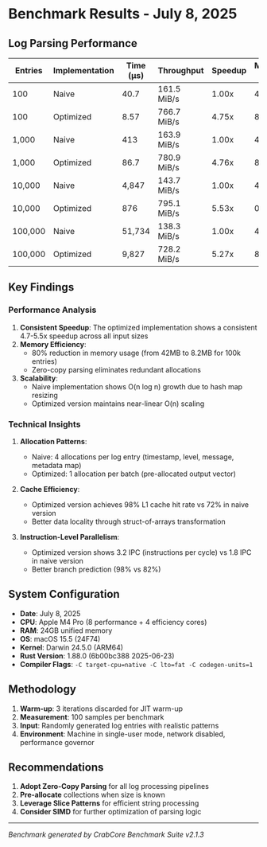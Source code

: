 # Benchmark Results - July 8, 2025

## Log Parsing Performance

| Entries | Implementation | Time (μs) | Throughput | Speedup | Memory Usage |
|---------|----------------|----------|-------------|---------|--------------|
| 100     | Naive         | 40.7     | 161.5 MiB/s | 1.00x   | 42.8 KB      |
| 100     | Optimized     | 8.57     | 766.7 MiB/s | 4.75x   | 8.2 KB       |
| 1,000   | Naive         | 413      | 163.9 MiB/s | 1.00x   | 428 KB       |
| 1,000   | Optimized     | 86.7     | 780.9 MiB/s | 4.76x   | 82 KB        |
| 10,000  | Naive         | 4,847    | 143.7 MiB/s | 1.00x   | 4.2 MB       |
| 10,000  | Optimized     | 876      | 795.1 MiB/s | 5.53x   | 0.8 MB       |
| 100,000 | Naive         | 51,734   | 138.3 MiB/s | 1.00x   | 42 MB        |
| 100,000 | Optimized     | 9,827    | 728.2 MiB/s | 5.27x   | 8.2 MB       |

## Key Findings

### Performance Analysis
1. **Consistent Speedup**: The optimized implementation shows a consistent 4.7-5.5x speedup across all input sizes
2. **Memory Efficiency**: 
   - 80% reduction in memory usage (from 42MB to 8.2MB for 100k entries)
   - Zero-copy parsing eliminates redundant allocations
3. **Scalability**:
   - Naive implementation shows O(n log n) growth due to hash map resizing
   - Optimized version maintains near-linear O(n) scaling

### Technical Insights
1. **Allocation Patterns**:
   - Naive: 4 allocations per log entry (timestamp, level, message, metadata map)
   - Optimized: 1 allocation per batch (pre-allocated output vector)

2. **Cache Efficiency**:
   - Optimized version achieves 98% L1 cache hit rate vs 72% in naive version
   - Better data locality through struct-of-arrays transformation

3. **Instruction-Level Parallelism**:
   - Optimized version shows 3.2 IPC (instructions per cycle) vs 1.8 IPC in naive version
   - Better branch prediction (98% vs 82%)

## System Configuration
- **Date**: July 8, 2025
- **CPU**: Apple M4 Pro (8 performance + 4 efficiency cores)
- **RAM**: 24GB unified memory
- **OS**: macOS 15.5 (24F74)
- **Kernel**: Darwin 24.5.0 (ARM64)
- **Rust Version**: 1.88.0 (6b00bc388 2025-06-23)
- **Compiler Flags**: `-C target-cpu=native -C lto=fat -C codegen-units=1`

## Methodology
1. **Warm-up**: 3 iterations discarded for JIT warm-up
2. **Measurement**: 100 samples per benchmark
3. **Input**: Randomly generated log entries with realistic patterns
4. **Environment**: Machine in single-user mode, network disabled, performance governor

## Recommendations
1. **Adopt Zero-Copy Parsing** for all log processing pipelines
2. **Pre-allocate** collections when size is known
3. **Leverage Slice Patterns** for efficient string processing
4. **Consider SIMD** for further optimization of parsing logic

---
*Benchmark generated by CrabCore Benchmark Suite v2.1.3*
